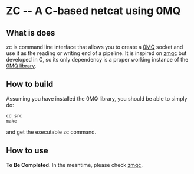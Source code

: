 ZC -- A C-based netcat using 0MQ
================================


What is does
------------

zc is command line interface that allows you to create a [0MQ][2] socket and use it as the reading or writing end of a pipeline.  It is inspired on [zmqc][1] but developed in C, so its only dependency is a proper working instance of the [0MQ library][3].


How to build
------------

Assuming you have installed the 0MQ library, you should be able to simply do:

    cd src
    make

and get the executable zc command.


How to use
----------

**To Be Completed**.  In the meantime, please check [zmqc][1].


[1]: https://github.com/zacharyvoase/zmqc   "zmqc"
[2]: http://www.zeromq.org/                 "0MQ"
[3]: https://github.com/zeromq/libzmq       "0MQ library"
